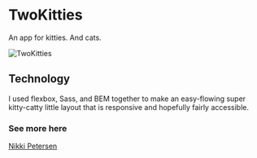 # TwoKitties
An app for kitties. And cats.

![TwoKitties](src/images/cat2)

## Technology
I used flexbox, Sass, and BEM together to make an easy-flowing super kitty-catty little layout that is responsive 
and hopefully fairly accessible. 

### See more here
[Nikki Petersen](http://nikkipetersen.dev)
